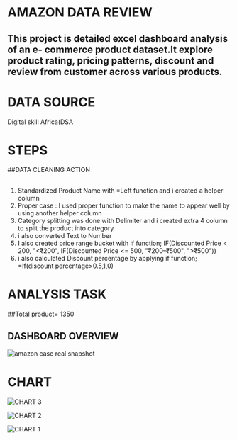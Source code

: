 # AMAZON DATA REVIEW
## This project is detailed excel dashboard analysis of an e- commerce product dataset.It explore product rating, pricing patterns, discount and review from customer across various products.
# DATA SOURCE
Digital skill Africa(DSA
# STEPS
##DATA CLEANING ACTION
##
1. Standardized Product Name with =Left function and i created a helper column
2. Proper case : I used proper function to make the name to appear well by using another helper column
3. Category splitting was done with Delimiter and i created extra 4 column to split the product into category
4. i also converted Text to Number
5. I also created price range bucket
with if function; IF(Discounted Price < 200, "<₹200",
   IF(Discounted Price <= 500, "₹200–₹500", ">₹500"))
6. i also calculated Discount percentage by applying if function; =If(discount percentage>0.5,1,0)
# ANALYSIS TASK
##Total product= 1350
## DASHBOARD OVERVIEW

![amazon case real  snapshot](https://github.com/user-attachments/assets/76114aa7-374b-4931-9c20-8e3a4408c87f)
# CHART

![CHART 3](https://github.com/user-attachments/assets/fdda82b3-cec6-4dcb-9edd-c40e60f304b1)

![CHART 2](https://github.com/user-attachments/assets/42312a47-105a-45a6-b578-510c92fe0a7b)

![CHART 1](https://github.com/user-attachments/assets/eab49d7c-60a0-43de-9a50-9d09363dee70)
